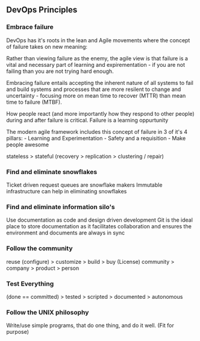 ## DevOps Principles

###  Embrace failure

DevOps has it's roots in the lean and Agile movements where the concept of failure takes on new meaning:

Rather than viewing failure as the enemy, the agile view is that failure is a vital and necessary part of learning and expirementation - if you are not failing than you are not trying hard enough.

Embracing failure entails accepting the inherent nature of all systems to fail and build systems and processes that are more resilent to change and uncertainty - focusing more on mean time to recover (MTTR) than mean time to failure (MTBF).

How people react (and more importantly how they respond to other people) during and after failure is critical. Failure is a learning oppurtunity

The modern agile framework includes this concept of failure in 3 of it's 4 pillars:
    - Learning and Experimentation
    - Safety and a requisition
    - Make people awesome


stateless > stateful (recovery > replication > clustering / repair)


### Find and eliminate snowflakes
Ticket driven request queues are snowflake makers
Immutable infrastructure can help in eliminating snowflakes

### Find and eliminate information silo's
 Use documentation as code and design driven development
 Git is the ideal place to store documentation as it facilitates collaboration
 and  ensures the environment and documents are always in sync

### Follow the community
reuse (configure) > customize > build > buy (License)
community > company > product > person

### Test Everything
(done == committed) > tested > scripted > documented > autonomous

###  Follow the UNIX philosophy
Write/use simple programs, that do one thing, and do it well. (Fit for purpose)


